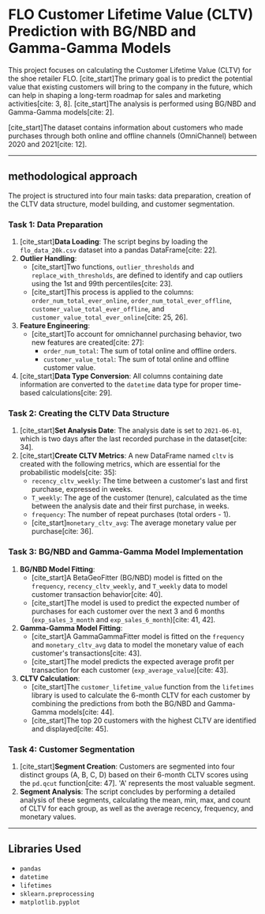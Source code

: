 # FLO Customer Lifetime Value (CLTV) Prediction with BG/NBD and Gamma-Gamma Models

This project focuses on calculating the Customer Lifetime Value (CLTV) for the shoe retailer FLO. [cite_start]The primary goal is to predict the potential value that existing customers will bring to the company in the future, which can help in shaping a long-term roadmap for sales and marketing activities[cite: 3, 8]. [cite_start]The analysis is performed using BG/NBD and Gamma-Gamma models[cite: 2].

[cite_start]The dataset contains information about customers who made purchases through both online and offline channels (OmniChannel) between 2020 and 2021[cite: 12].

---

##  methodological approach

The project is structured into four main tasks: data preparation, creation of the CLTV data structure, model building, and customer segmentation.

### Task 1: Data Preparation

1.  [cite_start]**Data Loading**: The script begins by loading the `flo_data_20k.csv` dataset into a pandas DataFrame[cite: 22].
2.  **Outlier Handling**:
    * [cite_start]Two functions, `outlier_thresholds` and `replace_with_thresholds`, are defined to identify and cap outliers using the 1st and 99th percentiles[cite: 23].
    * [cite_start]This process is applied to the columns: `order_num_total_ever_online`, `order_num_total_ever_offline`, `customer_value_total_ever_offline`, and `customer_value_total_ever_online`[cite: 25, 26].
3.  **Feature Engineering**:
    * [cite_start]To account for omnichannel purchasing behavior, two new features are created[cite: 27]:
        * `order_num_total`: The sum of total online and offline orders.
        * `customer_value_total`: The sum of total online and offline customer value.
4.  [cite_start]**Data Type Conversion**: All columns containing date information are converted to the `datetime` data type for proper time-based calculations[cite: 29].

### Task 2: Creating the CLTV Data Structure

1.  [cite_start]**Set Analysis Date**: The analysis date is set to `2021-06-01`, which is two days after the last recorded purchase in the dataset[cite: 34].
2.  [cite_start]**Create CLTV Metrics**: A new DataFrame named `cltv` is created with the following metrics, which are essential for the probabilistic models[cite: 35]:
    * `recency_cltv_weekly`: The time between a customer's last and first purchase, expressed in weeks.
    * `T_weekly`: The age of the customer (tenure), calculated as the time between the analysis date and their first purchase, in weeks.
    * `frequency`: The number of repeat purchases (total orders - 1).
    * [cite_start]`monetary_cltv_avg`: The average monetary value per purchase[cite: 36].

### Task 3: BG/NBD and Gamma-Gamma Model Implementation

1.  **BG/NBD Model Fitting**:
    * [cite_start]A BetaGeoFitter (BG/NBD) model is fitted on the `frequency`, `recency_cltv_weekly`, and `T_weekly` data to model customer transaction behavior[cite: 40].
    * [cite_start]The model is used to predict the expected number of purchases for each customer over the next 3 and 6 months (`exp_sales_3_month` and `exp_sales_6_month`)[cite: 41, 42].
2.  **Gamma-Gamma Model Fitting**:
    * [cite_start]A GammaGammaFitter model is fitted on the `frequency` and `monetary_cltv_avg` data to model the monetary value of each customer's transactions[cite: 43].
    * [cite_start]The model predicts the expected average profit per transaction for each customer (`exp_average_value`)[cite: 43].
3.  **CLTV Calculation**:
    * [cite_start]The `customer_lifetime_value` function from the `lifetimes` library is used to calculate the 6-month CLTV for each customer by combining the predictions from both the BG/NBD and Gamma-Gamma models[cite: 44].
    * [cite_start]The top 20 customers with the highest CLTV are identified and displayed[cite: 45].

### Task 4: Customer Segmentation

1.  [cite_start]**Segment Creation**: Customers are segmented into four distinct groups (A, B, C, D) based on their 6-month CLTV scores using the `pd.qcut` function[cite: 47]. 'A' represents the most valuable segment.
2.  **Segment Analysis**: The script concludes by performing a detailed analysis of these segments, calculating the mean, min, max, and count of CLTV for each group, as well as the average recency, frequency, and monetary values.

---

## Libraries Used
* `pandas`
* `datetime`
* `lifetimes`
* `sklearn.preprocessing`
* `matplotlib.pyplot`